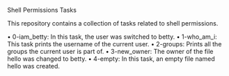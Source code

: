 Shell Permissions Tasks

This repository contains a collection of tasks related to shell permissions.

• 0-iam_betty: In this task, the user was switched to betty.
• 1-who_am_i: This task prints the username of the current user.
• 2-groups: Prints all the groups the current user is part of.
• 3-new_owner: The owner of the file hello was changed to betty.
• 4-empty: In this task, an empty file named hello was created.
